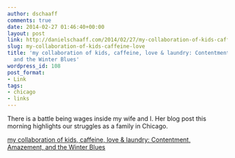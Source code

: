 ```yaml
---
author: dschaaff
comments: true
date: 2014-02-27 01:46:40+00:00
layout: post
link: http://danielschaaff.com/2014/02/27/my-collaboration-of-kids-caffeine-love/
slug: my-collaboration-of-kids-caffeine-love
title: 'my collaboration of kids, caffeine, love & laundry: Contentment, Amazement,
  and the Winter Blues'
wordpress_id: 108
post_format:
- Link
tags:
- chicago
- links
---
```


There is a battle being wages inside my wife and I. Her blog post this morning highlights our struggles as a family in Chicago.

  
[my collaboration of kids, caffeine, love & laundry: Contentment, Amazement, and the Winter Blues](http://mzschaaff.blogspot.com/2014/02/contentment-amazement-and-winter-blues.html?m=1)
